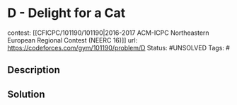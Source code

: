 # D - Delight for a Cat

contest: [[CFICPC/101190/101190|2016-2017 ACM-ICPC Northeastern European Regional Contest (NEERC 16)]]
url: https://codeforces.com/gym/101190/problem/D
Status: #UNSOLVED
Tags: #

## Description

## Solution

